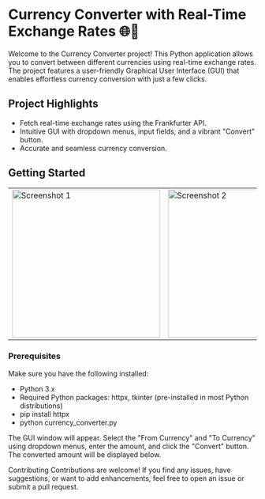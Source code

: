 # Currency Converter with Real-Time Exchange Rates 🌐💱

Welcome to the Currency Converter project! This Python application allows you to convert between different currencies using real-time exchange rates. The project features a user-friendly Graphical User Interface (GUI) that enables effortless currency conversion with just a few clicks.

## Project Highlights

- Fetch real-time exchange rates using the Frankfurter API.
- Intuitive GUI with dropdown menus, input fields, and a vibrant "Convert" button.
- Accurate and seamless currency conversion.

## Getting Started

<table>
  <tr>
    <td><img src="[screenshots/screenshot1.png](https://github.com/Ramsai170899/Currency_converter/blob/main/ip.png)" alt="Screenshot 1" width="300"/></td>
    <td><img src="[screenshots/screenshot2.png](https://github.com/Ramsai170899/Currency_converter/blob/main/ip.png)" alt="Screenshot 2" width="300"/></td>
    <td><img src="[screenshots/screenshot3.png](https://github.com/Ramsai170899/Currency_converter/blob/main/ip.png)" alt="Screenshot 3" width="300"/></td>
  </tr>
</table>

### Prerequisites

Make sure you have the following installed:

- Python 3.x
- Required Python packages: httpx, tkinter (pre-installed in most Python distributions)
- pip install httpx
- python currency_converter.py

The GUI window will appear. Select the "From Currency" and "To Currency" using dropdown menus, enter the amount, and click the "Convert" button. The converted amount will be displayed below.

Contributing
Contributions are welcome! If you find any issues, have suggestions, or want to add enhancements, feel free to open an issue or submit a pull request.
